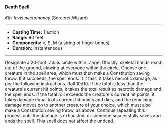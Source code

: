 #### Death Spell
*6th-level necromancy* (Sorcerer,Wizard)
___
- **Casting Time:** 1 action
- **Range:** 90 feet
- **Components:** V, S, M (a string of finger bones)
- **Duration:** Instantaneous
---
Designate a 20-foot radius circle within range.
Ghostly, skeletal hands reach out of the ground,
clawing at everyone within the circle. Choose one
creature in the spell area, which must then make a
Constitution saving throw. If it succeeds, the spell
ends. If it fails, it takes necrotic damage, as per the
following instructions.
Roll 10d10. If the total is less than the creature's
current hit points, it takes the total result as
necrotic damage and the spell ends. If the total roll
exceeds the creature's current hit points, it takes
damage equal to its current hit points and dies, and
the remaining damage moves on to another
creature of your choice, which must also make a
Constitution saving throw, as above. Continue repeating this process until the damage
is exhausted, or someone successfully saves and
ends the spell. This spell does not affect the undead.
